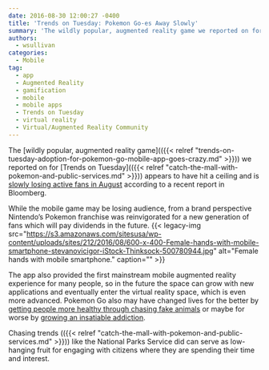 ```yaml
---
date: 2016-08-30 12:00:27 -0400
title: 'Trends on Tuesday: Pokemon Go-es Away Slowly'
summary: 'The wildly popular, augmented reality game we reported on for Trends on Tuesday a few weeks ago and the focus of a piece about government agencies using it to engage citizens appears to have hit a ceiling and is slowly losing active fans in August according to a recent report in Bloomberg. While the mobile game may'
authors:
  - wsullivan
categories:
  - Mobile
tag:
  - app
  - Augmented Reality
  - gamification
  - mobile
  - mobile apps
  - Trends on Tuesday
  - virtual reality
  - Virtual/Augmented Reality Community
---
```


The [wildly popular, augmented reality game](({{< relref "trends-on-tuesday-adoption-for-pokemon-go-mobile-app-goes-crazy.md" >}})) we reported on for [Trends on Tuesday](({{< relref "catch-the-mall-with-pokemon-and-public-services.md" >}})) appears to have hit a ceiling and is [slowly losing active fans in August](https://www.bloomberg.com/news/articles/2016-08-22/these-charts-show-that-pokemon-go-is-already-in-decline) according to a recent report in Bloomberg.

While the mobile game may be losing audience, from a brand perspective Nintendo’s Pokemon franchise was reinvigorated for a new generation of fans which will pay dividends in the future. {{< legacy-img src="https://s3.amazonaws.com/sitesusa/wp-content/uploads/sites/212/2016/08/600-x-400-Female-hands-with-mobile-smartphone-stevanovicigor-iStock-Thinksock-500780944.jpg" alt="Female hands with mobile smartphone." caption="" >}} 

The app also provided the first mainstream mobile augmented reality experience for many people, so in the future the space can grow with new applications and eventually enter the virtual reality space, which is even more advanced. Pokemon Go also may have changed lives for the better by [getting people more healthy through chasing fake animals](http://health.usnews.com/wellness/articles/2016-07-11/pokemon-go-has-everyone-exercising) or maybe for worse by [growing an insatiable addiction](http://www.slate.com/articles/technology/gaming/2016/08/i_am_a_hardcore_pokemon_go_player_and_i_might_not_be_ok.html).

Chasing trends (({{< relref "catch-the-mall-with-pokemon-and-public-services.md" >}})) like the National Parks Service did can serve as low-hanging fruit for engaging with citizens where they are spending their time and interest.